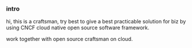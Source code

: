 ### intro
hi, this is a craftsman, try best to give a best practicable solution for biz by using CNCF cloud native open source software framework. 

work together with open source craftsman on cloud.